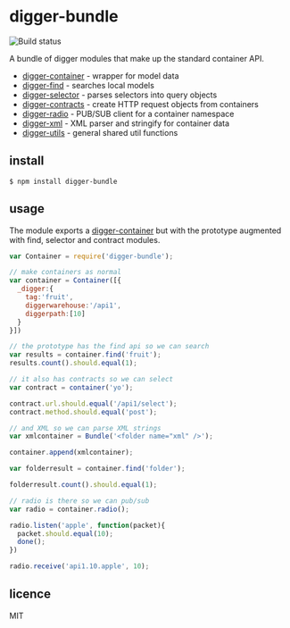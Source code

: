digger-bundle
=============

![Build status](https://api.travis-ci.org/binocarlos/digger-client.png)

A bundle of digger modules that make up the standard container API.

 * [digger-container](https://github.com/binocarlos/digger-container) - wrapper for model data
 * [digger-find](https://github.com/binocarlos/digger-find) - searches local models
 * [digger-selector](https://github.com/binocarlos/digger-selector) - parses selectors into query objects
 * [digger-contracts](https://github.com/binocarlos/digger-contracts) - create HTTP request objects from containers
 * [digger-radio](https://github.com/binocarlos/digger-radio) - PUB/SUB client for a container namespace
 * [digger-xml](https://github.com/binocarlos/digger-xml) - XML parser and stringify for container data
 * [digger-utils](https://github.com/binocarlos/digger-utils) - general shared util functions

## install

```
$ npm install digger-bundle
```

## usage

The module exports a [digger-container](https://github.com/binocarlos/digger-container) but with the prototype augmented with find, selector and contract modules.

```js
var Container = require('digger-bundle');

// make containers as normal
var container = Container([{
  _digger:{
    tag:'fruit',
    diggerwarehouse:'/api1',
    diggerpath:[10]
  }
}])

// the prototype has the find api so we can search
var results = container.find('fruit');
results.count().should.equal(1);

// it also has contracts so we can select
var contract = container('yo');

contract.url.should.equal('/api1/select');
contract.method.should.equal('post');

// and XML so we can parse XML strings
var xmlcontainer = Bundle('<folder name="xml" />');

container.append(xmlcontainer);

var folderresult = container.find('folder');

folderresult.count().should.equal(1);

// radio is there so we can pub/sub
var radio = container.radio();

radio.listen('apple', function(packet){
  packet.should.equal(10);
  done();
})

radio.receive('api1.10.apple', 10);
```

## licence
MIT
